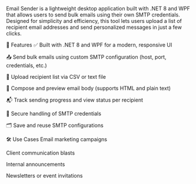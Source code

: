 Email Sender is a lightweight desktop application built with .NET 8 and WPF that allows users to send bulk emails using their own SMTP credentials. Designed for simplicity and efficiency, this tool lets users upload a list of recipient email addresses and send personalized messages in just a few clicks.

🔧 Features
✅ Built with .NET 8 and WPF for a modern, responsive UI

📤 Send bulk emails using custom SMTP configuration (host, port, credentials, etc.)

📄 Upload recipient list via CSV or text file

📝 Compose and preview email body (supports HTML and plain text)

📬 Track sending progress and view status per recipient

🔐 Secure handling of SMTP credentials

🗂️ Save and reuse SMTP configurations

🛠️ Use Cases
Email marketing campaigns

Client communication blasts

Internal announcements

Newsletters or event invitations

